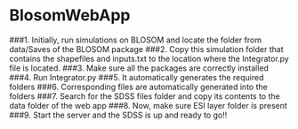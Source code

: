 # BlosomWebApp
###1. Initially, run simulations on BLOSOM and locate the folder from data/Saves of the BLOSOM package 
###2. Copy this simulation folder that contains the shapefiles and inputs.txt to the location where the Integrator.py file is located.
###3. Make sure all the packages are correctly installed
###4. Run Integrator.py
###5. It automatically generates the required folders
###6. Corresponding files are automatically generated into the folders
###7. Search for the SDSS files folder and copy its contents to the data folder of the web app 
###8. Now, make sure ESI layer folder is present
###9. Start the server and the SDSS is up and ready to go!!

